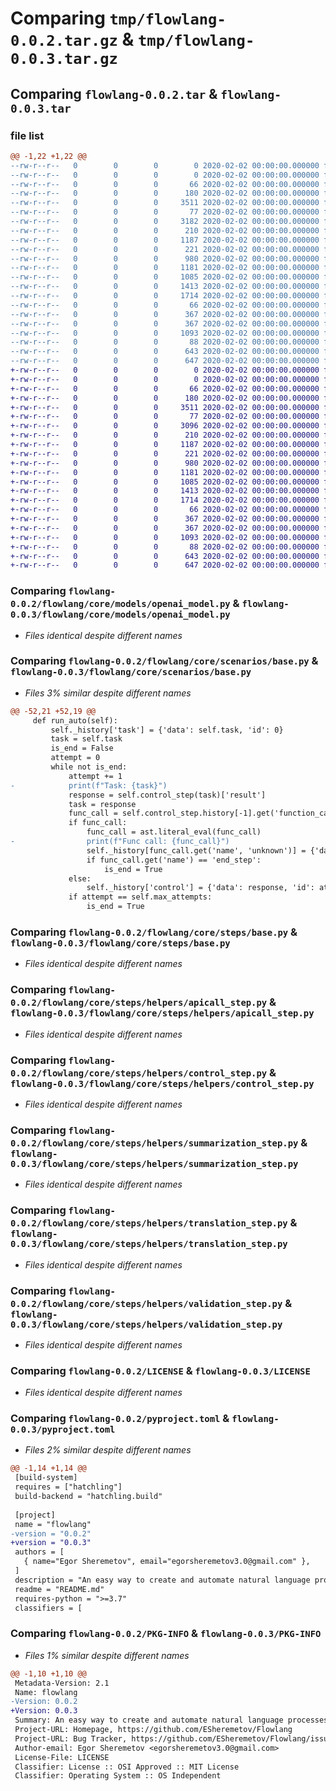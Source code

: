 # Comparing `tmp/flowlang-0.0.2.tar.gz` & `tmp/flowlang-0.0.3.tar.gz`

## Comparing `flowlang-0.0.2.tar` & `flowlang-0.0.3.tar`

### file list

```diff
@@ -1,22 +1,22 @@
--rw-r--r--   0        0        0        0 2020-02-02 00:00:00.000000 flowlang-0.0.2/flowlang/__init__.py
--rw-r--r--   0        0        0        0 2020-02-02 00:00:00.000000 flowlang-0.0.2/flowlang/core/__init__.py
--rw-r--r--   0        0        0       66 2020-02-02 00:00:00.000000 flowlang-0.0.2/flowlang/core/models/__init__.py
--rw-r--r--   0        0        0      180 2020-02-02 00:00:00.000000 flowlang-0.0.2/flowlang/core/models/base.py
--rw-r--r--   0        0        0     3511 2020-02-02 00:00:00.000000 flowlang-0.0.2/flowlang/core/models/openai_model.py
--rw-r--r--   0        0        0       77 2020-02-02 00:00:00.000000 flowlang-0.0.2/flowlang/core/scenarios/__init__.py
--rw-r--r--   0        0        0     3182 2020-02-02 00:00:00.000000 flowlang-0.0.2/flowlang/core/scenarios/base.py
--rw-r--r--   0        0        0      210 2020-02-02 00:00:00.000000 flowlang-0.0.2/flowlang/core/steps/__init__.py
--rw-r--r--   0        0        0     1187 2020-02-02 00:00:00.000000 flowlang-0.0.2/flowlang/core/steps/base.py
--rw-r--r--   0        0        0      221 2020-02-02 00:00:00.000000 flowlang-0.0.2/flowlang/core/steps/helpers/__init__.py
--rw-r--r--   0        0        0      980 2020-02-02 00:00:00.000000 flowlang-0.0.2/flowlang/core/steps/helpers/apicall_step.py
--rw-r--r--   0        0        0     1181 2020-02-02 00:00:00.000000 flowlang-0.0.2/flowlang/core/steps/helpers/control_step.py
--rw-r--r--   0        0        0     1085 2020-02-02 00:00:00.000000 flowlang-0.0.2/flowlang/core/steps/helpers/summarization_step.py
--rw-r--r--   0        0        0     1413 2020-02-02 00:00:00.000000 flowlang-0.0.2/flowlang/core/steps/helpers/translation_step.py
--rw-r--r--   0        0        0     1714 2020-02-02 00:00:00.000000 flowlang-0.0.2/flowlang/core/steps/helpers/validation_step.py
--rw-r--r--   0        0        0       66 2020-02-02 00:00:00.000000 flowlang-0.0.2/flowlang/core/steps/required/__init__.py
--rw-r--r--   0        0        0      367 2020-02-02 00:00:00.000000 flowlang-0.0.2/flowlang/core/steps/required/end_step.py
--rw-r--r--   0        0        0      367 2020-02-02 00:00:00.000000 flowlang-0.0.2/flowlang/core/steps/required/start_step.py
--rw-r--r--   0        0        0     1093 2020-02-02 00:00:00.000000 flowlang-0.0.2/LICENSE
--rw-r--r--   0        0        0       88 2020-02-02 00:00:00.000000 flowlang-0.0.2/README.md
--rw-r--r--   0        0        0      643 2020-02-02 00:00:00.000000 flowlang-0.0.2/pyproject.toml
--rw-r--r--   0        0        0      647 2020-02-02 00:00:00.000000 flowlang-0.0.2/PKG-INFO
+-rw-r--r--   0        0        0        0 2020-02-02 00:00:00.000000 flowlang-0.0.3/flowlang/__init__.py
+-rw-r--r--   0        0        0        0 2020-02-02 00:00:00.000000 flowlang-0.0.3/flowlang/core/__init__.py
+-rw-r--r--   0        0        0       66 2020-02-02 00:00:00.000000 flowlang-0.0.3/flowlang/core/models/__init__.py
+-rw-r--r--   0        0        0      180 2020-02-02 00:00:00.000000 flowlang-0.0.3/flowlang/core/models/base.py
+-rw-r--r--   0        0        0     3511 2020-02-02 00:00:00.000000 flowlang-0.0.3/flowlang/core/models/openai_model.py
+-rw-r--r--   0        0        0       77 2020-02-02 00:00:00.000000 flowlang-0.0.3/flowlang/core/scenarios/__init__.py
+-rw-r--r--   0        0        0     3096 2020-02-02 00:00:00.000000 flowlang-0.0.3/flowlang/core/scenarios/base.py
+-rw-r--r--   0        0        0      210 2020-02-02 00:00:00.000000 flowlang-0.0.3/flowlang/core/steps/__init__.py
+-rw-r--r--   0        0        0     1187 2020-02-02 00:00:00.000000 flowlang-0.0.3/flowlang/core/steps/base.py
+-rw-r--r--   0        0        0      221 2020-02-02 00:00:00.000000 flowlang-0.0.3/flowlang/core/steps/helpers/__init__.py
+-rw-r--r--   0        0        0      980 2020-02-02 00:00:00.000000 flowlang-0.0.3/flowlang/core/steps/helpers/apicall_step.py
+-rw-r--r--   0        0        0     1181 2020-02-02 00:00:00.000000 flowlang-0.0.3/flowlang/core/steps/helpers/control_step.py
+-rw-r--r--   0        0        0     1085 2020-02-02 00:00:00.000000 flowlang-0.0.3/flowlang/core/steps/helpers/summarization_step.py
+-rw-r--r--   0        0        0     1413 2020-02-02 00:00:00.000000 flowlang-0.0.3/flowlang/core/steps/helpers/translation_step.py
+-rw-r--r--   0        0        0     1714 2020-02-02 00:00:00.000000 flowlang-0.0.3/flowlang/core/steps/helpers/validation_step.py
+-rw-r--r--   0        0        0       66 2020-02-02 00:00:00.000000 flowlang-0.0.3/flowlang/core/steps/required/__init__.py
+-rw-r--r--   0        0        0      367 2020-02-02 00:00:00.000000 flowlang-0.0.3/flowlang/core/steps/required/end_step.py
+-rw-r--r--   0        0        0      367 2020-02-02 00:00:00.000000 flowlang-0.0.3/flowlang/core/steps/required/start_step.py
+-rw-r--r--   0        0        0     1093 2020-02-02 00:00:00.000000 flowlang-0.0.3/LICENSE
+-rw-r--r--   0        0        0       88 2020-02-02 00:00:00.000000 flowlang-0.0.3/README.md
+-rw-r--r--   0        0        0      643 2020-02-02 00:00:00.000000 flowlang-0.0.3/pyproject.toml
+-rw-r--r--   0        0        0      647 2020-02-02 00:00:00.000000 flowlang-0.0.3/PKG-INFO
```

### Comparing `flowlang-0.0.2/flowlang/core/models/openai_model.py` & `flowlang-0.0.3/flowlang/core/models/openai_model.py`

 * *Files identical despite different names*

### Comparing `flowlang-0.0.2/flowlang/core/scenarios/base.py` & `flowlang-0.0.3/flowlang/core/scenarios/base.py`

 * *Files 3% similar despite different names*

```diff
@@ -52,21 +52,19 @@
     def run_auto(self):
         self._history['task'] = {'data': self.task, 'id': 0}
         task = self.task
         is_end = False
         attempt = 0
         while not is_end:
             attempt += 1
-            print(f"Task: {task}")
             response = self.control_step(task)['result']
             task = response
             func_call = self.control_step.history[-1].get('function_call')
             if func_call:
                 func_call = ast.literal_eval(func_call)
-                print(f"Func call: {func_call}")
                 self._history[func_call.get('name', 'unknown')] = {'data': response, 'id': attempt}
                 if func_call.get('name') == 'end_step':
                     is_end = True
             else:
                 self._history['control'] = {'data': response, 'id': attempt}
             if attempt == self.max_attempts:
                 is_end = True
```

### Comparing `flowlang-0.0.2/flowlang/core/steps/base.py` & `flowlang-0.0.3/flowlang/core/steps/base.py`

 * *Files identical despite different names*

### Comparing `flowlang-0.0.2/flowlang/core/steps/helpers/apicall_step.py` & `flowlang-0.0.3/flowlang/core/steps/helpers/apicall_step.py`

 * *Files identical despite different names*

### Comparing `flowlang-0.0.2/flowlang/core/steps/helpers/control_step.py` & `flowlang-0.0.3/flowlang/core/steps/helpers/control_step.py`

 * *Files identical despite different names*

### Comparing `flowlang-0.0.2/flowlang/core/steps/helpers/summarization_step.py` & `flowlang-0.0.3/flowlang/core/steps/helpers/summarization_step.py`

 * *Files identical despite different names*

### Comparing `flowlang-0.0.2/flowlang/core/steps/helpers/translation_step.py` & `flowlang-0.0.3/flowlang/core/steps/helpers/translation_step.py`

 * *Files identical despite different names*

### Comparing `flowlang-0.0.2/flowlang/core/steps/helpers/validation_step.py` & `flowlang-0.0.3/flowlang/core/steps/helpers/validation_step.py`

 * *Files identical despite different names*

### Comparing `flowlang-0.0.2/LICENSE` & `flowlang-0.0.3/LICENSE`

 * *Files identical despite different names*

### Comparing `flowlang-0.0.2/pyproject.toml` & `flowlang-0.0.3/pyproject.toml`

 * *Files 2% similar despite different names*

```diff
@@ -1,14 +1,14 @@
 [build-system]
 requires = ["hatchling"]
 build-backend = "hatchling.build"
 
 [project]
 name = "flowlang"
-version = "0.0.2"
+version = "0.0.3"
 authors = [
   { name="Egor Sheremetov", email="egorsheremetov3.0@gmail.com" },
 ]
 description = "An easy way to create and automate natural language processes and tasks."
 readme = "README.md"
 requires-python = ">=3.7"
 classifiers = [
```

### Comparing `flowlang-0.0.2/PKG-INFO` & `flowlang-0.0.3/PKG-INFO`

 * *Files 1% similar despite different names*

```diff
@@ -1,10 +1,10 @@
 Metadata-Version: 2.1
 Name: flowlang
-Version: 0.0.2
+Version: 0.0.3
 Summary: An easy way to create and automate natural language processes and tasks.
 Project-URL: Homepage, https://github.com/ESheremetov/Flowlang
 Project-URL: Bug Tracker, https://github.com/ESheremetov/Flowlang/issues
 Author-email: Egor Sheremetov <egorsheremetov3.0@gmail.com>
 License-File: LICENSE
 Classifier: License :: OSI Approved :: MIT License
 Classifier: Operating System :: OS Independent
```

